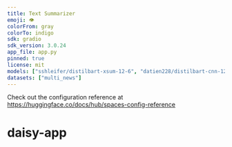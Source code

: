 ```yaml
---
title: Text Summarizer
emoji: 👁
colorFrom: gray
colorTo: indigo
sdk: gradio
sdk_version: 3.0.24
app_file: app.py
pinned: true
license: mit
models: ["sshleifer/distilbart-xsum-12-6", "datien228/distilbart-cnn-12-6-ftn-multi_news"]
datasets: ["multi_news"]
---
```


Check out the configuration reference at https://huggingface.co/docs/hub/spaces-config-reference
# daisy-app
